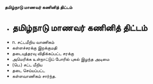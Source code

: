 **தமிழ்நாடு மாணவர் கணினித் திட்டம்**
- # தமிழ்நாடு மாணவர் கணினித் திட்டம்
- n. சட்டமீறிய வாணிகம்
- கள்ளச்சரக்கு இறக்குமதி
- தடையுத்தரவு விதிக்கப்பட்ட சரக்கு
- அமெரிக்க உள்நாட்டுப் போரில் புகல் இழந்த அடிமை
- (பெ.) சட்ட மீறிய
- தடை செய்யப்பட்ட
- கள்ளவாணிகம் சார்ந்த.


